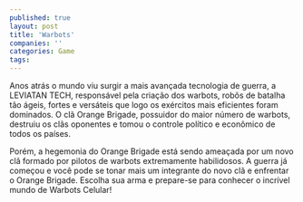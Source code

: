 ```yaml
---
published: true
layout: post
title: 'Warbots'
companies: ''
categories: Game
tags: 
---
```

Anos atrás o mundo viu surgir a mais avançada tecnologia de guerra, a LEVIATAN TECH, responsável pela criação dos warbots, robôs de batalha tão ágeis, fortes e versáteis que logo os exércitos mais eficientes foram dominados. O clã Orange Brigade, possuidor do maior número de warbots, destruiu os clãs oponentes e tomou o controle político e econômico de todos os países.




Porém, a hegemonia do Orange Brigade está sendo ameaçada por um novo clã formado por pilotos de warbots extremamente habilidosos. A guerra já começou e você pode se tonar mais um integrante do novo clã e enfrentar o Orange Brigade. Escolha sua arma e prepare-se para conhecer o incrível mundo de Warbots Celular!


